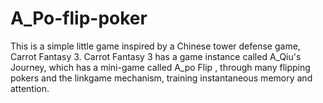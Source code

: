 # A_Po-flip-poker
This is a simple little game inspired by a Chinese tower defense game, Carrot Fantasy 3. Carrot Fantasy 3 has a game instance called A_Qiu's Journey, which has a mini-game called A_po Flip , through many flipping pokers and the linkgame mechanism, training instantaneous memory and attention.

